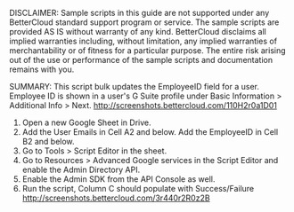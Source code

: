DISCLAIMER: 
Sample scripts in this guide are not supported under any BetterCloud standard support program or service. 
The sample scripts are provided AS IS without warranty of any kind. 
BetterCloud disclaims all implied warranties including, without limitation, any implied warranties of merchantability or of fitness for a particular purpose. 
The entire risk arising out of the use or performance of the sample scripts and documentation remains with you.

SUMMARY: This script bulk updates the EmployeeID field for a user. Employee ID is shown in a user's G Suite profile under Basic Information > Additional Info > Next. http://screenshots.bettercloud.com/110H2r0a1D01

1) Open a new Google Sheet in Drive.
2) Add the User Emails in Cell A2 and below. Add the EmployeeID in Cell B2 and below.
3) Go to Tools > Script Editor in the sheet.
4) Go to Resources > Advanced Google services in the Script Editor and enable the Admin Directory API.
5) Enable the Admin SDK from the API Console as well.
6) Run the script, Column C should populate with Success/Failure http://screenshots.bettercloud.com/3r440r2R0z2B


